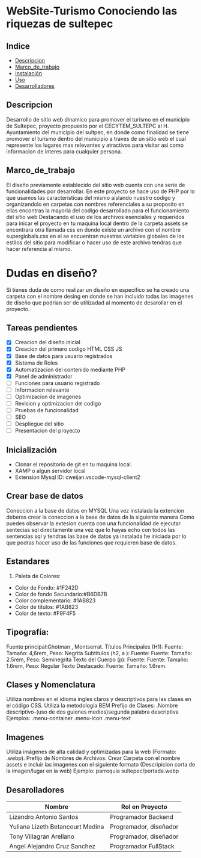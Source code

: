 # WebSite-Turismo Conociendo las riquezas de sultepec

## Indice

- [Descripcion](#Descripcion)
- [Marco_de_trabajo](#Marco_de_trabajo)
- [Instalación](#instalación)
- [Uso](#uso)
- [Desarrolladores](#Desarrolladores)

## Descripcion

Desarrollo de sitio web dinamico para promover el turismo en el municipio de Sultepec, proyecto propuesto por el CECYTEM_SULTEPC al H. Ayuntamiento del municipio del sultpec, en donde como finalidad se tiene promover el turismo dentro del municipio a traves de un sitio web el cual represente
los lugares mas relevantes y atractivos para visitar asi como informacion de interes para cualquier persona.

## Marco_de_trabajo

El diseño previamente establecido del sitio web cuenta con una serie de funcionalidades por desarrollar.
En este proyecto se hace uso de PHP por lo que usamos las caracteristicas del mismo
aislando nuestro codigo y organizandolo en carpetas con nombres referenciales a su proposito en ellas encontras
la mayoria del codigo desarrollado para el funcionamiento del sitio web
Destacando el uso de los archivos esenciales y requeridos para inicar el proyecto en tu maquina local
dentro de la carpeta assets se encontrara otra llamada css
en donde existe un archivo con el nombre superglobals.css
en el se encuentran nuestras variables globales de los estilos del sitio para modificar o hacer uso de este
archivo tendras que hacer referencia al mismo.

# Dudas en diseño?

Si tienes duda de como realizar un diseño en especifico se ha creado una carpeta con el nombre desing
en donde se han incluido todas las imagenes de diseño que podrian ser de utilizadad al momento de desarollar en el
proyecto.

## Tareas pendientes

- [x] Creacion del diseño inicial
- [x] Creacion del primero codigo HTML CSS JS
- [x] Base de datos para usuario registrados
- [x] Sistema de Roles
- [x] Automatizacion del contenido mediante PHP
- [x] Panel de administrador
- [ ] Funciones para usuario registrado
- [ ] Informacion relevante
- [ ] Optimizacion de imagenes
- [ ] Revision y optimizacion del codigo
- [ ] Pruebas de funcionalidad
- [ ] SEO
- [ ] Despliegue del sitio
- [ ] Presentacion del proyecto

## Inicialización

- Clonar el repositorio de git en tu maquina local.
- XAMP o algun servidor local
- Extension Mysql ID: cweijan.vscode-mysql-client2

## Crear base de datos

Coneccion a la base de datos en MYSQL
Una vez instalada la extencion deberas crear la coneccion a la base de datos de la siguiente manera
Como puedes observar la extesion cuenta con una funcionalidad de ejecutar sentecias sql directamente
una vez que lo hayas echo con todos las sentencias sql y tendras las base de datos ya instalada he iniciada por lo que
podras hacer uso de las funciones que requieren base de datos.

## Estandares

1. Paleta de Colores:

- Color de Fondo: #1F242D
- Color de fondo Secundario:#B6DB7B
- Color complementario: #1AB823
- Color de titulos: #1AB823
- Color de texto: #F9F4F5

## Tipografía:

Fuente principal:Ghotman , Montserrat.
Títulos Principales (H1): Fuente: Tamaño: 4,6rem, Peso: Negrita
Subtítulos (h2, a ): Fuente: Fuente: Tamaño: 2.5rem, Peso: Seminegrita
Texto del Cuerpo (p): Fuente: Fuente: Tamaño: 1.6rem, Peso: Regular
Texto Destacado: Fuente: Tamaño: 1.6rem.

## Clases y Nomenclatura

Utiliza nombres en el idioma ingles claros y descriptivos para las clases en el código CSS.
Utiliza la metodologia BEM
Prefijo de Clases: .Nombre descriptivo-(uso de dos guiones medios)segunda palabra descriptiva
Ejemplos:
.menu-container
.menu-icon
.menu-text

## Imagenes

Utiliza imágenes de alta calidad y optimizadas para la web (Formato: .webp).
Prefijo de Nombres de Archivos: Crear Carpeta con el nombre assets e incluir las imagenes con el siguiente formato (Descripicion corta de la imagen/lugar en la web)
Ejemplo:
parroquia sultepec/portada.webp

## Desarolladores

| Nombre                           | Rol en Proyecto        |
| -------------------------------- | ---------------------- |
| Lizandro Antonio Santos          | Programador Backend    |
| Yuliana Lizeth Betancourt Medina | Programador, diseñador |
| Tony Villagran Arellano          | Programador, diseñador |
| Angel Alejandro Cruz Sanchez     | Programador FullStack  |
